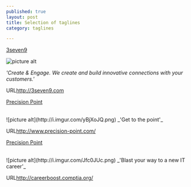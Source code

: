 ```yaml
---
published: true
layout: post
title: Selection of taglines
category: taglines

---
```


<u>3seven9</u> 
<br>

![picture alt](http://i.imgur.com/o1cdteE.png)
<br>

_'Create & Engage. We create and build innovative connections with your customers.'_
<br>
<p class="visit">URL<a href="http://3seven9.com">http://3seven9.com</a></p>


<u>Precision Point</u> <br>

<br>
![picture alt](http://i.imgur.com/yBjXoJQ.png)
_'Get to the point'_
<br>
<p class="visit">URL<a href="http://www.precision-point.com/">http://www.precision-point.com/</a></p>


<u>Precision Point</u> <br>

<br>
![picture alt](http://i.imgur.com/Jfc0JUc.png)
_'Blast your way to a new IT career'_
<br>
<p class="visit">URL<a href="http://careerboost.comptia.org/">http://careerboost.comptia.org/</a></p>

